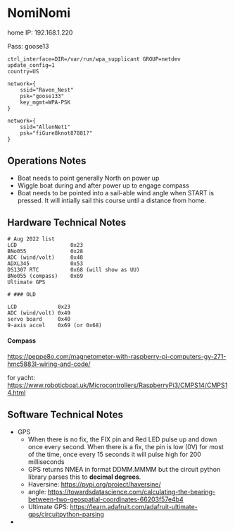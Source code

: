 # NomiNomi



home IP:  192.168.1.220

Pass:  goose13





```
ctrl_interface=DIR=/var/run/wpa_supplicant GROUP=netdev
update_config=1
country=US

network={
	ssid="Raven_Nest"
	psk="goose133"
	key_mgmt=WPA-PSK
}

network={
	ssid="AllenNet1"
	psk="fiGure8knot87881?"
}
```



## Operations Notes

* Boat needs to point generally North on power up
* Wiggle boat during and after power up to engage compass
* Boat needs to be pointed into a sail-able wind angle when START is pressed.  It will intially sail this course until a distance from home.



## Hardware Technical Notes

```
# Aug 2022 list
LCD					0x23
BNo055				0x28
ADC (wind/volt)		0x48
ADXL345				0x53
DS1307 RTC			0x68 (will show as UU)
BNo055 (compass)	0x69
Ultimate GPS

# ### OLD

LCD				0x23
ADC (wind/volt)	0x49	
servo board		0x40
9-axis accel	0x69 (or 0x68)
```

#### Compass

https://peppe8o.com/magnetometer-with-raspberry-pi-computers-gy-271-hmc5883l-wiring-and-code/

for yacht:  https://www.roboticboat.uk/Microcontrollers/RaspberryPi3/CMPS14/CMPS14.html

## Software Technical Notes

- GPS
    - When there is no fix, the FIX pin and Red LED  pulse up and down once every second. When there is a fix, the pin is low (0V) for most of the time, once every 15 seconds it will pulse high for 200 milliseconds
    - GPS returns NMEA in format DDMM.MMMM but the circuit python library parses this to **decimal degrees**.
    - Haversine:  https://pypi.org/project/haversine/
    - angle:  https://towardsdatascience.com/calculating-the-bearing-between-two-geospatial-coordinates-66203f57e4b4
    - Ultimate GPS:  https://learn.adafruit.com/adafruit-ultimate-gps/circuitpython-parsing
- 

